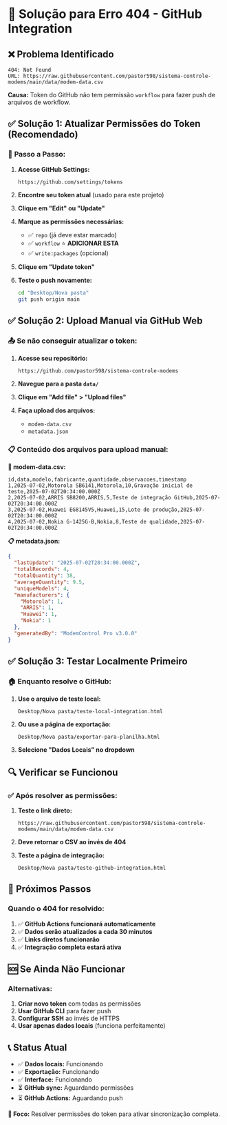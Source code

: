 # 🔧 Solução para Erro 404 - GitHub Integration

## ❌ **Problema Identificado**
```
404: Not Found
URL: https://raw.githubusercontent.com/pastor598/sistema-controle-modems/main/data/modem-data.csv
```

**Causa:** Token do GitHub não tem permissão `workflow` para fazer push de arquivos de workflow.

## ✅ **Solução 1: Atualizar Permissões do Token (Recomendado)**

### 🔑 **Passo a Passo:**

1. **Acesse GitHub Settings:**
   ```
   https://github.com/settings/tokens
   ```

2. **Encontre seu token atual** (usado para este projeto)

3. **Clique em "Edit" ou "Update"**

4. **Marque as permissões necessárias:**
   - ✅ `repo` (já deve estar marcado)
   - ✅ `workflow` ⭐ **ADICIONAR ESTA**
   - ✅ `write:packages` (opcional)

5. **Clique em "Update token"**

6. **Teste o push novamente:**
   ```bash
   cd "Desktop/Nova pasta"
   git push origin main
   ```

## ✅ **Solução 2: Upload Manual via GitHub Web**

### 📤 **Se não conseguir atualizar o token:**

1. **Acesse seu repositório:**
   ```
   https://github.com/pastor598/sistema-controle-modems
   ```

2. **Navegue para a pasta `data/`**

3. **Clique em "Add file" > "Upload files"**

4. **Faça upload dos arquivos:**
   - `modem-data.csv`
   - `metadata.json`

### 📋 **Conteúdo dos arquivos para upload manual:**

**📄 modem-data.csv:**
```csv
id,data,modelo,fabricante,quantidade,observacoes,timestamp
1,2025-07-02,Motorola SB6141,Motorola,10,Gravação inicial de teste,2025-07-02T20:34:00.000Z
2,2025-07-02,ARRIS SB8200,ARRIS,5,Teste de integração GitHub,2025-07-02T20:34:00.000Z
3,2025-07-02,Huawei EG8145V5,Huawei,15,Lote de produção,2025-07-02T20:34:00.000Z
4,2025-07-02,Nokia G-1425G-B,Nokia,8,Teste de qualidade,2025-07-02T20:34:00.000Z
```

**📋 metadata.json:**
```json
{
  "lastUpdate": "2025-07-02T20:34:00.000Z",
  "totalRecords": 4,
  "totalQuantity": 38,
  "averageQuantity": 9.5,
  "uniqueModels": 4,
  "manufacturers": {
    "Motorola": 1,
    "ARRIS": 1,
    "Huawei": 1,
    "Nokia": 1
  },
  "generatedBy": "ModemControl Pro v3.0.0"
}
```

## ✅ **Solução 3: Testar Localmente Primeiro**

### 🏠 **Enquanto resolve o GitHub:**

1. **Use o arquivo de teste local:**
   ```
   Desktop/Nova pasta/teste-local-integration.html
   ```

2. **Ou use a página de exportação:**
   ```
   Desktop/Nova pasta/exportar-para-planilha.html
   ```

3. **Selecione "Dados Locais" no dropdown**

## 🔍 **Verificar se Funcionou**

### ✅ **Após resolver as permissões:**

1. **Teste o link direto:**
   ```
   https://raw.githubusercontent.com/pastor598/sistema-controle-modems/main/data/modem-data.csv
   ```

2. **Deve retornar o CSV ao invés de 404**

3. **Teste a página de integração:**
   ```
   Desktop/Nova pasta/teste-github-integration.html
   ```

## 🚀 **Próximos Passos**

### **Quando o 404 for resolvido:**

1. ✅ **GitHub Actions funcionará automaticamente**
2. ✅ **Dados serão atualizados a cada 30 minutos**
3. ✅ **Links diretos funcionarão**
4. ✅ **Integração completa estará ativa**

## 🆘 **Se Ainda Não Funcionar**

### **Alternativas:**

1. **Criar novo token** com todas as permissões
2. **Usar GitHub CLI** para fazer push
3. **Configurar SSH** ao invés de HTTPS
4. **Usar apenas dados locais** (funciona perfeitamente)

## 📞 **Status Atual**

- ✅ **Dados locais:** Funcionando
- ✅ **Exportação:** Funcionando  
- ✅ **Interface:** Funcionando
- ⏳ **GitHub sync:** Aguardando permissões
- ⏳ **GitHub Actions:** Aguardando push

**🎯 Foco:** Resolver permissões do token para ativar sincronização completa. 